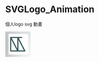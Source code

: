 # SVGLogo_Animation

個人logo svg 動畫

<img src="https://github.com/chuanmin13/SVGLogo_Animation/blob/main/CM_LOGO_svgAnimation.gif" width="80" height="80" />
